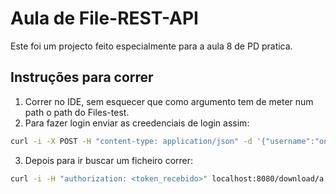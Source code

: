 # Aula de File-REST-API

Este foi um projecto feito especialmente para a aula 8 de PD pratica.

## Instruções para correr

1. Correr no IDE, sem esquecer que como argumento tem de meter num path o path do Files-test.
2. Para fazer login enviar as creedenciais de login assim:
```bash
curl -i -X POST -H "content-type: application/json" -d '{"username":"onikenx","password":"pass"}' localhost:8080/user/login
```
3. Depois para ir buscar um ficheiro correr:
```bash
curl -i -H "authorization: <token_recebido>" localhost:8080/download/a
```
